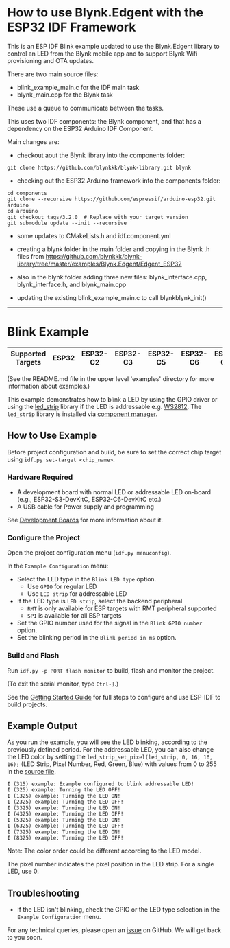 # How to use Blynk.Edgent with the ESP32 IDF Framework

This is an ESP IDF Blink example updated to use the Blynk.Edgent library to control an LED from the Blynk mobile app and to support Blynk Wifi provisioning and OTA updates.

There are two main source files:
- blink_example_main.c for the IDF main task
- blynk_main.cpp for the Blynk task

These use a queue to communicate between the tasks.

This uses two IDF components: the Blynk component, and that has a dependency on the ESP32 Arduino IDF Component.

Main changes are:

- checkout aout the Blynk library into the components folder:
```
git clone https://github.com/blynkkk/blynk-library.git blynk
```

- checking out the ESP32 Arduino framework into the components folder:
```
cd components
git clone --recursive https://github.com/espressif/arduino-esp32.git arduino
cd arduino
git checkout tags/3.2.0  # Replace with your target version
git submodule update --init --recursive
```

- some updates to CMakeLists.h and idf.component.yml

- creating a blynk folder in the main folder and copying in the Blynk .h files from https://github.com/blynkkk/blynk-library/tree/master/examples/Blynk.Edgent/Edgent_ESP32

- also in the blynk folder adding three new files: blynk_interface.cpp, blynk_interface.h, and blynk_main.cpp

- updating the existing blink_example_main.c to call blynkblynk_init() 

---


# Blink Example

| Supported Targets | ESP32 | ESP32-C2 | ESP32-C3 | ESP32-C5 | ESP32-C6 | ESP32-C61 | ESP32-H2 | ESP32-P4 | ESP32-S2 | ESP32-S3 |
| ----------------- | ----- | -------- | -------- | -------- | -------- | --------- | -------- | -------- | -------- | -------- |

(See the README.md file in the upper level 'examples' directory for more information about examples.)

This example demonstrates how to blink a LED by using the GPIO driver or using the [led_strip](https://components.espressif.com/component/espressif/led_strip) library if the LED is addressable e.g. [WS2812](https://cdn-shop.adafruit.com/datasheets/WS2812B.pdf). The `led_strip` library is installed via [component manager](main/idf_component.yml).

## How to Use Example

Before project configuration and build, be sure to set the correct chip target using `idf.py set-target <chip_name>`.

### Hardware Required

* A development board with normal LED or addressable LED on-board (e.g., ESP32-S3-DevKitC, ESP32-C6-DevKitC etc.)
* A USB cable for Power supply and programming

See [Development Boards](https://www.espressif.com/en/products/devkits) for more information about it.

### Configure the Project

Open the project configuration menu (`idf.py menuconfig`).

In the `Example Configuration` menu:

* Select the LED type in the `Blink LED type` option.
  * Use `GPIO` for regular LED
  * Use `LED strip` for addressable LED
* If the LED type is `LED strip`, select the backend peripheral
  * `RMT` is only available for ESP targets with RMT peripheral supported
  * `SPI` is available for all ESP targets
* Set the GPIO number used for the signal in the `Blink GPIO number` option.
* Set the blinking period in the `Blink period in ms` option.

### Build and Flash

Run `idf.py -p PORT flash monitor` to build, flash and monitor the project.

(To exit the serial monitor, type ``Ctrl-]``.)

See the [Getting Started Guide](https://docs.espressif.com/projects/esp-idf/en/latest/get-started/index.html) for full steps to configure and use ESP-IDF to build projects.

## Example Output

As you run the example, you will see the LED blinking, according to the previously defined period. For the addressable LED, you can also change the LED color by setting the `led_strip_set_pixel(led_strip, 0, 16, 16, 16);` (LED Strip, Pixel Number, Red, Green, Blue) with values from 0 to 255 in the [source file](main/blink_example_main.c).

```text
I (315) example: Example configured to blink addressable LED!
I (325) example: Turning the LED OFF!
I (1325) example: Turning the LED ON!
I (2325) example: Turning the LED OFF!
I (3325) example: Turning the LED ON!
I (4325) example: Turning the LED OFF!
I (5325) example: Turning the LED ON!
I (6325) example: Turning the LED OFF!
I (7325) example: Turning the LED ON!
I (8325) example: Turning the LED OFF!
```

Note: The color order could be different according to the LED model.

The pixel number indicates the pixel position in the LED strip. For a single LED, use 0.

## Troubleshooting

* If the LED isn't blinking, check the GPIO or the LED type selection in the `Example Configuration` menu.

For any technical queries, please open an [issue](https://github.com/espressif/esp-idf/issues) on GitHub. We will get back to you soon.

